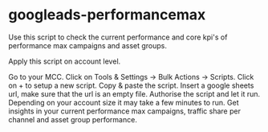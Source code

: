 # googleads-performancemax

Use this script to check the current performance and core kpi's of performance max campaigns and asset groups.

Apply this script on account level.

Go to your MCC.
Click on Tools & Settings -> Bulk Actions -> Scripts.
Click on + to setup a new script.
Copy & paste the script.
Insert a google sheets url, make sure that the url is an empty file.
Authorise the script and let it run.
Depending on your account size it may take a few minutes to run.
Get insights in your current performance max campaigns, traffic share per channel and asset group performance.
